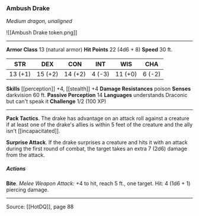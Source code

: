 ### Ambush Drake
_Medium dragon, unaligned_

![[Ambush Drake token.png]]


---

**Armor Class** 13 (natural armor)
**Hit Points** 22 (4d6 + 8)
**Speed** 30 ft.

| STR     | DEX     | CON     | INT     | WIS     | CHA     |
|---------|---------|---------|---------|---------|---------|
| 13 (+1) | 15 (+2) | 14 (+2) | 4 (-3) | 11 (+0) | 6 (-2) |

**Skills** [[perception]] +4, [[stealth]] +4
**Damage Resistances** poison
**Senses** darkvision 60 ft.
**Passive Perception** 14
**Languages** understands Draconic but can't speak it
**Challenge** 1/2 (100 XP)

---

**Pack Tactics**. The drake has advantage on an attack roll against a creature if at least one of the drake's allies is within 5 feet of the creature and the ally isn't [[incapacitated]].

**Surprise Attack**. If the drake surprises a creature and hits it with an attack during the first round of combat, the target takes an extra 7 (2d6) damage from the attack.

##### Actions
**Bite**. _Melee Weapon Attack:_ +4 to hit, reach 5 ft., one target. Hit: 4 (1d6 + 1) piercing damage.


---

Source: [[HotDQ]], page 88